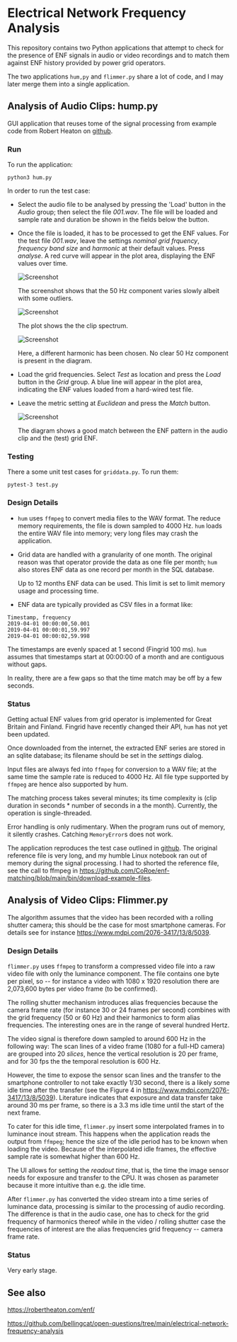 # Electrical Network Frequency Analysis

This repository contains two Python applications that attempt to check for the
presence of ENF signals in audio or video recordings and to match them against
ENF history provided by power grid operators.

The two applications `hum,py` and `flimmer.py` share a lot of code, and I may
later merge them into a single application.

## Analysis of Audio Clips: hump.py

GUI application that reuses tome of the signal processing from example code
from Robert Heaton on [github](https://github.com/robert/enf-matching).

### Run

To run the application:

```
python3 hum.py
```

In order to run the test case:

- Select the audio file to be analysed by pressing the 'Load' button in the
  *Audio* group; then select the file *001.wav*. The file will be loaded and
  sample rate and duration be shown in the fields below the button.

- Once the file is loaded, it has to be processed to get the ENF values. For
  the test file *001.wav*, leave the settings *nominal grid frquency*,
  *frequency band size* and *harmonic* at their default values. Press
  *analyse*. A red curve will appear in the plot area, displaying the ENF
  values over time.

  ![Screenshot](images/screenshot-clip-enf.png)

  The screenshot shows that the 50 Hz component varies slowly albeit with some
  outliers.

  ![Screenshot](images/screenshot-clip-spectrum.png)

  The plot shows the the clip spectrum.

  ![Screenshot](images/screenshot-bad-param.png)

  Here, a different harmonic has been chosen. No clear 50 Hz component is
  present in the diagram.

- Load the grid frequencies. Select *Test* as location and press the *Load*
  button in the *Grid* group. A blue line will appear in the plot area,
  indicating the ENF values loaded from a hard-wired test file.

- Leave the metric setting at *Euclidean* and press the *Match* button.

  ![Screenshot](images/screenshot-matched.png)

  The diagram shows a good match between the ENF pattern in the audio clip and
  the (test) grid ENF.

### Testing

There a some unit test cases for `griddata.py`. To run them:

```
pytest-3 test.py
```

### Design Details

- `hum` uses `ffmpeg` to convert media files to the WAV format. The reduce
  memory requirements, the file is down sampled to 4000 Hz. `hum` loads the
  entire WAV file into memory; very long files may crash the application.

- Grid data are handled with a granularity of one month. The original reason
  was that operator provide the data as one file per month; `hum` also stores
  ENF data as one record per month in the SQL database.

  Up to 12 months ENF data can be used. This limit is set to limit memory
  usage and processing time.

- ENF data are typically provided as CSV files in a format like:

```
Timestamp, frequency
2019-04-01 00:00:00,50.001
2019-04-01 00:00:01,59.997
2019-04-01 00:00:02,59.998
```

  The timestamps are evenly spaced at 1 second (Fingrid 100 ms). `hum` assumes
  that timestamps start at 00:00:00 of a month and are contiguous without
  gaps.

  In reality, there are a few gaps so that the time match may be off by a few
  seconds.

### Status

Getting actual ENF values from grid operator is implemented for Great Britain
and Finland. Fingrid have recently changed their API, `hum` has not yet been
updated.

Once downloaded from the internet, the extracted ENF series are stored in an
sqlite database; its filename should be set in the *settings* dialog.

Input files are always fed into `ffmpeg` for conversion to a WAV file; at the
same time the sample rate is reduced to 4000 Hz. All file type supported by
`ffmpeg` are hence also supported by hum.

The matching process takes several minutes; its time complexity is (clip
duration in seconds * number of seconds in a the month). Currently, the
operation is single-threaded.

Error handling is only rudimentary. When the program runs out of memory, it
silently crashes. Catching `MemoryError`s does not work.

The application reproduces the test case outlined in
[github](https://github.com/robert/enf-matching). The original reference
file is very long, and my humble Linux notebook ran out of memory during the
signal processing. I had to shorted the reference file, see the call to ffmpeg
in https://github.com/CoRoe/enf-matching/blob/main/bin/download-example-files.

## Analysis of Video Clips: Flimmer.py

The algorithm assumes that the video has been recorded with a rolling shutter
camera; this should be the case for most smartphone cameras. For details see
for instance https://www.mdpi.com/2076-3417/13/8/5039.

### Design Details

`flimmer.py` uses `ffmpeg` to transform a compressed video file into a raw
video file with only the luminance component. The file contains one byte per
pixel, so -- for instance a video with 1080 x 1920 resolution there are
2,073,600 bytes per video frame (to be confirmed).

The rolling shutter mechanism introduces alias frequencies because the camera
frame rate (for instance 30 or 24 frames per second) combines with the grid
frequency (50 or 60 Hz) and their harmonics to form alias frequencies. The
interesting ones are in the range of several hundred Hertz.

The video signal is therefore down sampled to around 600 Hz in the following
way: The scan lines of a video frame (1080 for a full-HD camera) are grouped
into 20 *slices*, hence the vertical resolution is 20 per frame, and for 30
fps the the temporal resolution is 600 Hz.

However, the time to expose the sensor scan lines and the transfer to the
smartphone controller to not take exactly 1/30 second, there is a likely some
idle time after the transfer (see the Figure 4 in
https://www.mdpi.com/2076-3417/13/8/5039). Literature indicates that exposure
and data transfer take around 30 ms per frame, so there is a 3.3 ms idle time
until the start of the next frame.

To cater for this idle time, `flimmer.py` insert some interpolated frames in
to luminance inout stream. This happens when the application reads the output
from `ffmpeg`; hence the size of the idle period has to be known when loading
the video. Because of the interpolated idle frames, the effective sample rate
is somewhat higher than 600 Hz.

The UI allows for setting the *readout time*, that is, the time the image
sensor needs for exposure and transfer to the CPU. It was chosen as parameter
because it more intuitive than e.g. the idle time.

After `flimmer.py` has converted the video stream into a time series of
luminance data, processing is similar to the processing of audio
recording. The difference is that in the audio case, one has to check for the
grid frequency of harmonics thereof while in the video / rolling shutter case
the frequencies of interest are the alias frequencies grid frequency -- camera
frame rate.

### Status

Very early stage.

## See also

https://robertheaton.com/enf/

https://github.com/bellingcat/open-questions/tree/main/electrical-network-frequency-analysis
